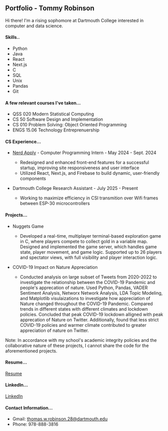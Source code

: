 ## Portfolio - Tommy Robinson

Hi there!  I'm a rising sophomore at Dartmouth College interested in computer and data science. 

#### Skills..
- Python
- Java
- React
- Next.js
- C
- SQL
- Unix
- Pandas
- Git

#### A few relevant courses I've taken...
- QSS 020 Modern Statistical Computing
- CS 50 Software Design and Implementation
- CS 010 Problem Solving: Object Oriented Programming
- ENGS 15.06 Technology Entreprenuership

#### CS Experience...
- [Nerd Apply](nerdapply.com) - Computer Programming Intern - May 2024 - Sept. 2024
  - Redesigned and enhanced front-end features for a successful startup, improving site responsiveness and user interface
  - Utilized React, Next.js, and Firebase to build dynamic, user-friendly components
  
- Dartmouth College Research Assistant - July 2025 - Present
  - Working to maximize efficiency in CSI transmition over Wifi frames between ESP-30 microcontrollers

#### Projects...
- Nuggets Game 
  - Developed a real-time, multiplayer terminal-based exploration game in C, where players compete to collect gold in a variable map. Designed and implemented  the game server, which handles game state, player movement, and game logic. Supported up to 26 players and spectator views, with full visibility and player interaction logic.

- COVID-19 Impact on Nature Appreciation
  - Conducted analysis on large subset of Tweets from 2020-2022 to investigate the relationship between the COVID-19 Pandemic and people's apprecation of nature.  Used Python, Pandas, VADER Sentiment Analysis, Networx Network Analysis, LDA Topic Modeling, and Matplotlib visulaizations to investigate how appreciation of Nature changed throughout the COVID-19 Pandemic.  Compared trends in different states with different climates and lockdown policies.  Concluded that peak COVID-19 lockdown alligned with peak apprecation of Nature on Twitter.  Additionally, found that less strict COVID-19 policies and warmer climate contributed to greater appreciation of nature on Twitter.
 
Note: In accordance with my school's academic integrity policies and the collaborative nature of these projects, I cannot share the code for the aforementioned projects. 

#### Resume...
[Resume](https://github.com/tommy-robinson/tommy-robinson/blob/main/Thomas__Robinson__Resume%20.pdf)

#### LinkedIn...
[LinkedIn](https://www.linkedin.com/in/tommy-robinson-6bb998322)

#### Contact Information...
- Gmail: thomas.w.robinson.28@dartmouth.edu
- Phone: 978-888-3816
